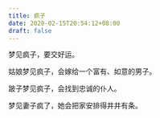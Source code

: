 ```yaml
---
title: 疯子
date: 2020-02-15T20:54:12+08:00
draft: false
---
```


梦见疯子，要交好运。

姑娘梦见疯子，会嫁给一个富有、如意的男子。

跛子梦见疯子，会找到忠诚的仆人。

梦见妻子疯了，她会把家安排得井井有条。